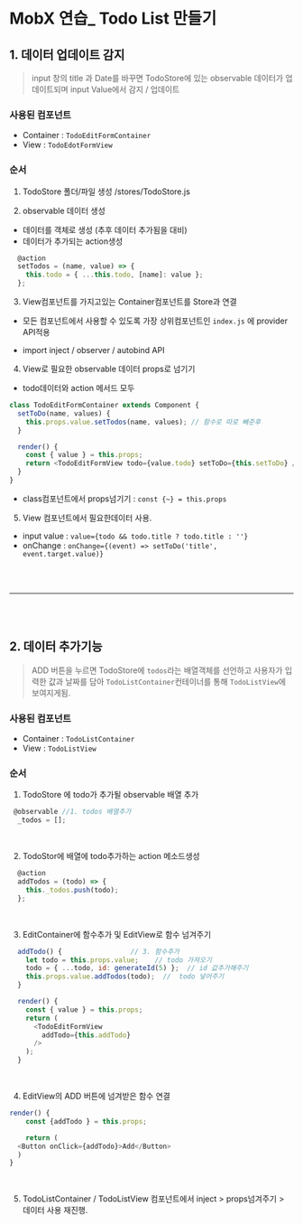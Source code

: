 # MobX 연습\_ Todo List 만들기

## 1. 데이터 업데이트 감지

> input 창의 title 과 Date를 바꾸면 TodoStore에 있는 observable 데이터가 업데이트되며 input Value에서 감지 / 업데이트

### 사용된 컴포넌트

- Container : `TodoEditFormContainer`
- View : `TodoEdotFormView`

### 순서

1. TodoStore 폴더/파일 생성
   /stores/TodoStore.js

2. observable 데이터 생성

- 데이터를 객체로 생성 (추후 데이터 추가됨을 대비)
- 데이터가 추가되는 action생성

```js
  @action
  setTodos = (name, value) => {
    this.todo = { ...this.todo, [name]: value };
  };
```

3. View컴포넌트를 가지고있는 Container컴포넌트를 Store과 연결

- 모든 컴포넌트에서 사용할 수 있도록 가장 상위컴포넌트인 `index.js` 에 provider API적용

- import inject / observer / autobind API

4. View로 필요한 observable 데이터 props로 넘기기

- todo데이터와 action 메서드 모두

```js
class TodoEditFormContainer extends Component {
  setToDo(name, values) {
    this.props.value.setTodos(name, values); // 함수로 따로 빼준후
  }

  render() {
    const { value } = this.props;
    return <TodoEditFormView todo={value.todo} setToDo={this.setToDo} />; // this.함수이름 으로 넘겨준다.
  }
}
```

- class컴포넌트에서 props넘기기 :
  `const {~} = this.props`

5. View 컴포넌트에서 필요한데이터 사용.

- input value : `value={todo && todo.title ? todo.title : ''}`
- onChange : `onChange={(event) => setToDo('title', event.target.value)}`

<br>
<br>
<hr>
<br>
<br>

## 2. 데이터 추가기능

> ADD 버튼을 누르면 TodoStore에 `todos`라는 배열객체를 선언하고 사용자가 입력한 값과 날짜를 담아 `TodoListContainer`컨테이너를 통해 `TodoListView`에 보여지게됨.

### 사용된 컴포넌트

- Container : `TodoListContainer`
- View : `TodoListView`

### 순서

1. TodoStore 에 todo가 추가될 observable 배열 추가

```js
 @observable //1. todos 배열추가
  _todos = [];
```

<br>

2. TodoStor에 배열에 todo추가하는 action 메소드생성

```js
  @action
  addTodos = (todo) => {
    this._todos.push(todo);
  };
```

<br>

3. EditContainer에 함수추가 및 EditView로 함수 넘겨주기

```js
  addTodo() {                 // 3. 함수추가
    let todo = this.props.value;    // todo 가져오기
    todo = { ...todo, id: generateId(5) };  // id 값추가해주기
    this.props.value.addTodos(todo);  //  todo 넣어주기
  }

  render() {
    const { value } = this.props;
    return (
      <TodoEditFormView
        addTodo={this.addTodo}
      />
    );
  }
```

<br>

4. EditView의 ADD 버튼에 넘겨받은 함수 연결

```js
render() {
    const {addTodo } = this.props;

    return (
  <Button onClick={addTodo}>Add</Button>
  )
}
```

<br>

5. TodoListContainer / TodoListView 컴포넌트에서 inject > props넘겨주기 > 데이터 사용
   재진행.
